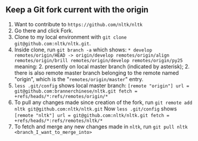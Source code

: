 ## Keep a Git fork current with the origin

1. Want to contribute to `https://github.com/nltk/nltk`
1. Go there and click Fork. 
1. Clone to my local environment with 
        `git clone git@github.com:nltk/nltk.git`. 
1. Inside clone, run 
        `git branch -a`
   which shows:
        `* develop
          remotes/origin/HEAD -> origin/develop
          remotes/origin/align
          remotes/origin/brill
          remotes/origin/develop
          remotes/origin/py25`
   meaning:
     2. presently on local master branch (indicated by asterisk);
     2. there is also remote master branch belonging to the remote named "origin", which is the "`remotes/origin/master`" entry. 
1. `less .git/config` 
   shows local master branch:
        `[remote "origin"]
                url = git@github.com:brannerchinese/nltk.git
                fetch = +refs/heads/*:refs/remotes/origin/*`
1. To pull any changes made since creation of the fork, run
        `git remote add nltk git@github.com:nltk/nltk.git`
   Now `less .git/config` shows
        `[remote "nltk"]
                url = git@github.com:nltk/nltk.git
                fetch = +refs/heads/*:refs/remotes/nltk/*`
1. To fetch and merge any new changes made in `nltk`, run 
        `git pull nltk <branch_I_want_to_merge_into>`
